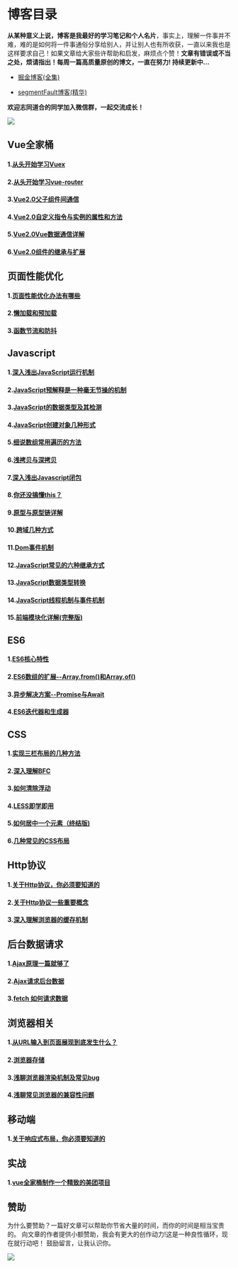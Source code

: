 # 博客目录
**从某种意义上说，博客是我最好的学习笔记和个人名片**，事实上，理解一件事并不难，难的是如何将一件事通俗分享给别人，并让别人也有所收获，一直以来我也是这样要求自己！如果文章给大家些许帮助和启发，麻烦点个赞！**文章有错误或不当之处，烦请指出！每周一篇高质量原创的博文，一直在努力! 持续更新中...**  
- [掘金博客(全集)](https://juejin.im/user/5a9a9cdcf265da238b7d771c)

- [segmentFault博客(精华)](https://segmentfault.com/u/langlixingzhou/articles)

 **欢迎志同道合的同学加入微信群，一起交流成长！**
 
![](https://user-gold-cdn.xitu.io/2018/12/26/167eaedf9e0986d3?w=217&h=289&f=png&s=23884)

## Vue全家桶
#### 1.[从头开始学习Vuex](https://github.com/ljianshu/Blog/issues/36)
#### 2.[从头开始学习vue-router](https://github.com/ljianshu/Blog/issues/39)
#### 3.[Vue2.0父子组件间通信](https://github.com/ljianshu/Blog/issues/32)
#### 4.[Vue2.0自定义指令与实例的属性和方法](https://github.com/ljianshu/Blog/issues/33)
#### 5.[Vue2.0Vue数据通信详解](https://github.com/ljianshu/Blog/issues/34)
#### 6.[Vue2.0组件的继承与扩展](https://github.com/ljianshu/Blog/issues/35)

## 页面性能优化
#### 1.[页面性能优化办法有哪些](https://github.com/ljianshu/Blog/issues/9)
#### 2.[懒加载和预加载](https://github.com/ljianshu/Blog/issues/8)
#### 3.[函数节流和防抖](https://github.com/ljianshu/Blog/issues/43)

## Javascript
#### 1.[深入浅出JavaScript运行机制](https://github.com/ljianshu/Blog/issues/2)
#### 2.[JavaScript预解释是一种毫无节操的机制](https://github.com/ljianshu/Blog/issues/3)
#### 3.[JavaScript的数据类型及其检测](https://github.com/ljianshu/Blog/issues/4)
#### 4.[JavaScript创建对象几种形式 ](https://github.com/ljianshu/Blog/issues/17)
#### 5.[细说数组常用遍历的方法](https://github.com/ljianshu/Blog/issues/31)
#### 6.[浅拷贝与深拷贝](https://github.com/ljianshu/Blog/issues/5)
#### 7.[深入浅出Javascript闭包](https://github.com/ljianshu/Blog/issues/6)
#### 8.[你还没搞懂this？](https://github.com/ljianshu/Blog/issues/7)
#### 9.[原型与原型链详解](https://github.com/ljianshu/Blog/issues/18)
#### 10.[跨域几种方式](https://github.com/ljianshu/Blog/issues/30)
#### 11.[Dom事件机制](https://github.com/ljianshu/Blog/issues/44)
#### 12.[JavaScript常见的六种继承方式](https://github.com/ljianshu/Blog/issues/20)
#### 13.[JavaScript数据类型转换](https://github.com/ljianshu/Blog/issues/1)
#### 14.[JavaScript线程机制与事件机制](https://github.com/ljianshu/Blog/issues/28)
#### 15.[前端模块化详解(完整版)](https://github.com/ljianshu/Blog/issues/48)
## ES6
#### 1.[ES6核心特性](https://github.com/ljianshu/Blog/issues/10)
#### 2.[ES6数组的扩展--Array.from()和Array.of()](https://github.com/ljianshu/Blog/issues/12)
#### 3.[异步解决方案--Promise与Await](https://github.com/ljianshu/Blog/issues/13)
#### 4.[ES6迭代器和生成器](https://github.com/ljianshu/Blog/issues/42)
## CSS
#### 1.[实现三栏布局的几种方法](https://github.com/ljianshu/Blog/issues/14)
#### 2.[深入理解BFC](https://github.com/ljianshu/Blog/issues/15)
#### 3.[如何清除浮动](https://github.com/ljianshu/Blog/issues/16)
#### 4.[LESS即学即用](https://github.com/ljianshu/Blog/issues/19)
#### 5.[如何居中一个元素（终结版)](https://github.com/ljianshu/Blog/issues/29)
#### 6.[几种常见的CSS布局](https://github.com/ljianshu/Blog/issues/40)
## Http协议
#### 1.[关于Http协议，你必须要知道的](https://github.com/ljianshu/Blog/issues/21)
#### 2.[关于Http协议一些重要概念](https://github.com/ljianshu/Blog/issues/22)
#### 3.[深入理解浏览器的缓存机制](https://github.com/ljianshu/Blog/issues/23)
## 后台数据请求
#### 1.[Ajax原理一篇就够了](https://github.com/ljianshu/Blog/issues/45)
#### 2.[Ajax请求后台数据](https://github.com/ljianshu/Blog/issues/46)
#### 3.[fetch 如何请求数据](https://github.com/ljianshu/Blog/issues/47)
## 浏览器相关
#### 1.[从URL输入到页面展现到底发生什么？](https://github.com/ljianshu/Blog/issues/24)
#### 2.[浏览器存储](https://github.com/ljianshu/Blog/issues/25)
#### 3.[浅聊浏览器渲染机制及常见bug](https://github.com/ljianshu/Blog/issues/26)
#### 4.[浅聊常见浏览器的兼容性问题](https://github.com/ljianshu/Blog/issues/27)
## 移动端
#### 1.[关于响应式布局，你必须要知道的](https://github.com/ljianshu/Blog/issues/38)

## 实战
#### 1.[vue全家桶制作一个精致的美团项目](https://github.com/ljianshu/Blog/issues/37)
## 赞助
为什么要赞助？一篇好文章可以帮助你节省大量的时间，而你的时间是相当宝贵的。 向文章的作者提供小额赞助，我会有更大的创作动力!这是一种良性循环，现在就行动吧！ 鼓励留言，让我认识你。

![](https://user-gold-cdn.xitu.io/2018/12/20/167c918b0e7432ed?w=347&h=205&f=png&s=40711)
